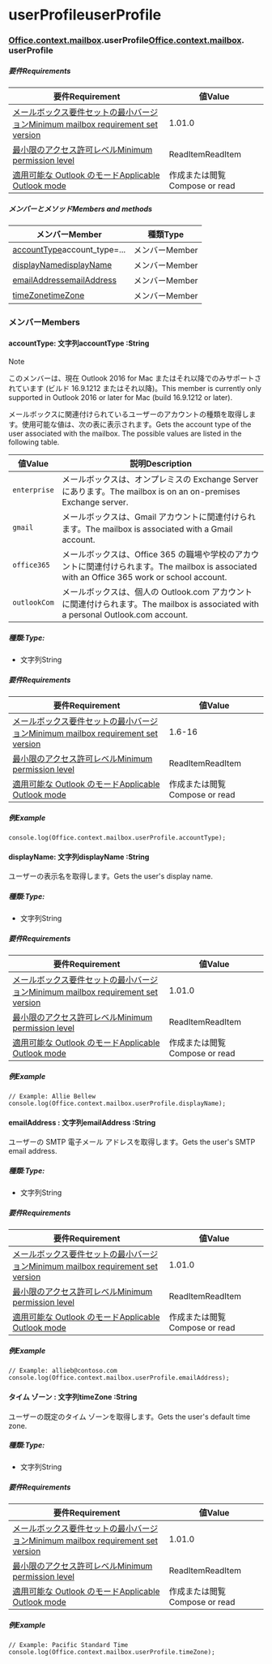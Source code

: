 
# <a name="userprofile"></a><span data-ttu-id="42b4e-101">userProfile</span><span class="sxs-lookup"><span data-stu-id="42b4e-101">userProfile</span></span>

### <span data-ttu-id="42b4e-p101">[Office](Office.md)[.context](Office.context.md)[.mailbox](Office.context.mailbox.md).userProfile</span><span class="sxs-lookup"><span data-stu-id="42b4e-p101">[Office](Office.md)[.context](Office.context.md)[.mailbox](Office.context.mailbox.md). userProfile</span></span>

##### <a name="requirements"></a><span data-ttu-id="42b4e-104">要件</span><span class="sxs-lookup"><span data-stu-id="42b4e-104">Requirements</span></span>

|<span data-ttu-id="42b4e-105">要件</span><span class="sxs-lookup"><span data-stu-id="42b4e-105">Requirement</span></span>| <span data-ttu-id="42b4e-106">値</span><span class="sxs-lookup"><span data-stu-id="42b4e-106">Value</span></span>|
|---|---|
|[<span data-ttu-id="42b4e-107">メールボックス要件セットの最小バージョン</span><span class="sxs-lookup"><span data-stu-id="42b4e-107">Minimum mailbox requirement set version</span></span>](/office/dev/add-ins/reference/requirement-sets/outlook-api-requirement-sets)| <span data-ttu-id="42b4e-108">1.0</span><span class="sxs-lookup"><span data-stu-id="42b4e-108">1.0</span></span>|
|[<span data-ttu-id="42b4e-109">​最小限のアクセス許可レベル​</span><span class="sxs-lookup"><span data-stu-id="42b4e-109">Minimum permission level</span></span>](https://docs.microsoft.com/outlook/add-ins/understanding-outlook-add-in-permissions)| <span data-ttu-id="42b4e-110">ReadItem</span><span class="sxs-lookup"><span data-stu-id="42b4e-110">ReadItem</span></span>|
|[<span data-ttu-id="42b4e-111">適用可能な Outlook のモード</span><span class="sxs-lookup"><span data-stu-id="42b4e-111">Applicable Outlook mode</span></span>](https://docs.microsoft.com/outlook/add-ins/#extension-points)| <span data-ttu-id="42b4e-112">作成または閲覧</span><span class="sxs-lookup"><span data-stu-id="42b4e-112">Compose or read</span></span>|

##### <a name="members-and-methods"></a><span data-ttu-id="42b4e-113">メンバーとメソッド</span><span class="sxs-lookup"><span data-stu-id="42b4e-113">Members and methods</span></span>

| <span data-ttu-id="42b4e-114">メンバー</span><span class="sxs-lookup"><span data-stu-id="42b4e-114">Member</span></span> | <span data-ttu-id="42b4e-115">種類</span><span class="sxs-lookup"><span data-stu-id="42b4e-115">Type</span></span> |
|--------|------|
| <span data-ttu-id="42b4e-116">[accountType](#accounttype-string)</span><span class="sxs-lookup"><span data-stu-id="42b4e-116">[](#accounttype-string)account_type=...</span></span> | <span data-ttu-id="42b4e-117">メンバー</span><span class="sxs-lookup"><span data-stu-id="42b4e-117">Member</span></span> |
| [<span data-ttu-id="42b4e-118">displayName</span><span class="sxs-lookup"><span data-stu-id="42b4e-118">displayName</span></span>](#displayname-string) | <span data-ttu-id="42b4e-119">メンバー</span><span class="sxs-lookup"><span data-stu-id="42b4e-119">Member</span></span> |
| [<span data-ttu-id="42b4e-120">emailAddress</span><span class="sxs-lookup"><span data-stu-id="42b4e-120">emailAddress</span></span>](#emailaddress-string) | <span data-ttu-id="42b4e-121">メンバー</span><span class="sxs-lookup"><span data-stu-id="42b4e-121">Member</span></span> |
| [<span data-ttu-id="42b4e-122">timeZone</span><span class="sxs-lookup"><span data-stu-id="42b4e-122">timeZone</span></span>](#timezone-string) | <span data-ttu-id="42b4e-123">メンバー</span><span class="sxs-lookup"><span data-stu-id="42b4e-123">Member</span></span> |

### <a name="members"></a><span data-ttu-id="42b4e-124">メンバー</span><span class="sxs-lookup"><span data-stu-id="42b4e-124">Members</span></span>

####  <a name="accounttype-string"></a><span data-ttu-id="42b4e-125">accountType: 文字列</span><span class="sxs-lookup"><span data-stu-id="42b4e-125">accountType :String</span></span>

> [!NOTE]
> <span data-ttu-id="42b4e-126">このメンバーは、現在 Outlook 2016 for Mac またはそれ以降でのみサポートされています (ビルド 16.9.1212 またはそれ以降)。</span><span class="sxs-lookup"><span data-stu-id="42b4e-126">This member is currently only supported in Outlook 2016 or later for Mac (build 16.9.1212 or later).</span></span>

<span data-ttu-id="42b4e-p102">メールボックスに関連付けられているユーザーのアカウントの種類を取得します。使用可能な値は、次の表に表示されます。</span><span class="sxs-lookup"><span data-stu-id="42b4e-p102">Gets the account type of the user associated with the mailbox. The possible values are listed in the following table.</span></span>

| <span data-ttu-id="42b4e-129">値</span><span class="sxs-lookup"><span data-stu-id="42b4e-129">Value</span></span> | <span data-ttu-id="42b4e-130">説明</span><span class="sxs-lookup"><span data-stu-id="42b4e-130">Description</span></span> |
|-------|-------------|
| `enterprise` | <span data-ttu-id="42b4e-131">メールボックスは、オンプレミスの Exchange Server にあります。</span><span class="sxs-lookup"><span data-stu-id="42b4e-131">The mailbox is on an on-premises Exchange server.</span></span> |
| `gmail` | <span data-ttu-id="42b4e-132">メールボックスは、Gmail アカウントに関連付けられます。</span><span class="sxs-lookup"><span data-stu-id="42b4e-132">The mailbox is associated with a Gmail account.</span></span> |
| `office365` | <span data-ttu-id="42b4e-133">メールボックスは、Office 365 の職場や学校のアカウントに関連付けられます。</span><span class="sxs-lookup"><span data-stu-id="42b4e-133">The mailbox is associated with an Office 365 work or school account.</span></span> |
| `outlookCom` | <span data-ttu-id="42b4e-134">メールボックスは、個人の Outlook.com アカウントに関連付けられます。</span><span class="sxs-lookup"><span data-stu-id="42b4e-134">The mailbox is associated with a personal Outlook.com account.</span></span> |

##### <a name="type"></a><span data-ttu-id="42b4e-135">種類:</span><span class="sxs-lookup"><span data-stu-id="42b4e-135">Type:</span></span>

*   <span data-ttu-id="42b4e-136">文字列</span><span class="sxs-lookup"><span data-stu-id="42b4e-136">String</span></span>

##### <a name="requirements"></a><span data-ttu-id="42b4e-137">要件</span><span class="sxs-lookup"><span data-stu-id="42b4e-137">Requirements</span></span>

|<span data-ttu-id="42b4e-138">要件</span><span class="sxs-lookup"><span data-stu-id="42b4e-138">Requirement</span></span>| <span data-ttu-id="42b4e-139">値</span><span class="sxs-lookup"><span data-stu-id="42b4e-139">Value</span></span>|
|---|---|
|[<span data-ttu-id="42b4e-140">メールボックス要件セットの最小バージョン</span><span class="sxs-lookup"><span data-stu-id="42b4e-140">Minimum mailbox requirement set version</span></span>](/office/dev/add-ins/reference/requirement-sets/outlook-api-requirement-sets)| <span data-ttu-id="42b4e-141">1.6</span><span class="sxs-lookup"><span data-stu-id="42b4e-141">-16</span></span> |
|[<span data-ttu-id="42b4e-142">​最小限のアクセス許可レベル​</span><span class="sxs-lookup"><span data-stu-id="42b4e-142">Minimum permission level</span></span>](https://docs.microsoft.com/outlook/add-ins/understanding-outlook-add-in-permissions)| <span data-ttu-id="42b4e-143">ReadItem</span><span class="sxs-lookup"><span data-stu-id="42b4e-143">ReadItem</span></span>|
|[<span data-ttu-id="42b4e-144">適用可能な Outlook のモード</span><span class="sxs-lookup"><span data-stu-id="42b4e-144">Applicable Outlook mode</span></span>](https://docs.microsoft.com/outlook/add-ins/#extension-points)| <span data-ttu-id="42b4e-145">作成または閲覧</span><span class="sxs-lookup"><span data-stu-id="42b4e-145">Compose or read</span></span>|

##### <a name="example"></a><span data-ttu-id="42b4e-146">例</span><span class="sxs-lookup"><span data-stu-id="42b4e-146">Example</span></span>

```
console.log(Office.context.mailbox.userProfile.accountType);
```

####  <a name="displayname-string"></a><span data-ttu-id="42b4e-147">displayName: 文字列</span><span class="sxs-lookup"><span data-stu-id="42b4e-147">displayName :String</span></span>

<span data-ttu-id="42b4e-148">ユーザーの表示名を取得します。</span><span class="sxs-lookup"><span data-stu-id="42b4e-148">Gets the user's display name.</span></span>

##### <a name="type"></a><span data-ttu-id="42b4e-149">種類:</span><span class="sxs-lookup"><span data-stu-id="42b4e-149">Type:</span></span>

*   <span data-ttu-id="42b4e-150">文字列</span><span class="sxs-lookup"><span data-stu-id="42b4e-150">String</span></span>

##### <a name="requirements"></a><span data-ttu-id="42b4e-151">要件</span><span class="sxs-lookup"><span data-stu-id="42b4e-151">Requirements</span></span>

|<span data-ttu-id="42b4e-152">要件</span><span class="sxs-lookup"><span data-stu-id="42b4e-152">Requirement</span></span>| <span data-ttu-id="42b4e-153">値</span><span class="sxs-lookup"><span data-stu-id="42b4e-153">Value</span></span>|
|---|---|
|[<span data-ttu-id="42b4e-154">メールボックス要件セットの最小バージョン</span><span class="sxs-lookup"><span data-stu-id="42b4e-154">Minimum mailbox requirement set version</span></span>](/office/dev/add-ins/reference/requirement-sets/outlook-api-requirement-sets)| <span data-ttu-id="42b4e-155">1.0</span><span class="sxs-lookup"><span data-stu-id="42b4e-155">1.0</span></span>|
|[<span data-ttu-id="42b4e-156">​最小限のアクセス許可レベル​</span><span class="sxs-lookup"><span data-stu-id="42b4e-156">Minimum permission level</span></span>](https://docs.microsoft.com/outlook/add-ins/understanding-outlook-add-in-permissions)| <span data-ttu-id="42b4e-157">ReadItem</span><span class="sxs-lookup"><span data-stu-id="42b4e-157">ReadItem</span></span>|
|[<span data-ttu-id="42b4e-158">適用可能な Outlook のモード</span><span class="sxs-lookup"><span data-stu-id="42b4e-158">Applicable Outlook mode</span></span>](https://docs.microsoft.com/outlook/add-ins/#extension-points)| <span data-ttu-id="42b4e-159">作成または閲覧</span><span class="sxs-lookup"><span data-stu-id="42b4e-159">Compose or read</span></span>|

##### <a name="example"></a><span data-ttu-id="42b4e-160">例</span><span class="sxs-lookup"><span data-stu-id="42b4e-160">Example</span></span>

```
// Example: Allie Bellew
console.log(Office.context.mailbox.userProfile.displayName);
```

####  <a name="emailaddress-string"></a><span data-ttu-id="42b4e-161">emailAddress : 文字列</span><span class="sxs-lookup"><span data-stu-id="42b4e-161">emailAddress :String</span></span>

<span data-ttu-id="42b4e-162">ユーザーの SMTP 電子メール アドレスを取得します。</span><span class="sxs-lookup"><span data-stu-id="42b4e-162">Gets the user's SMTP email address.</span></span>

##### <a name="type"></a><span data-ttu-id="42b4e-163">種類:</span><span class="sxs-lookup"><span data-stu-id="42b4e-163">Type:</span></span>

*   <span data-ttu-id="42b4e-164">文字列</span><span class="sxs-lookup"><span data-stu-id="42b4e-164">String</span></span>

##### <a name="requirements"></a><span data-ttu-id="42b4e-165">要件</span><span class="sxs-lookup"><span data-stu-id="42b4e-165">Requirements</span></span>

|<span data-ttu-id="42b4e-166">要件</span><span class="sxs-lookup"><span data-stu-id="42b4e-166">Requirement</span></span>| <span data-ttu-id="42b4e-167">値</span><span class="sxs-lookup"><span data-stu-id="42b4e-167">Value</span></span>|
|---|---|
|[<span data-ttu-id="42b4e-168">メールボックス要件セットの最小バージョン</span><span class="sxs-lookup"><span data-stu-id="42b4e-168">Minimum mailbox requirement set version</span></span>](/office/dev/add-ins/reference/requirement-sets/outlook-api-requirement-sets)| <span data-ttu-id="42b4e-169">1.0</span><span class="sxs-lookup"><span data-stu-id="42b4e-169">1.0</span></span>|
|[<span data-ttu-id="42b4e-170">​最小限のアクセス許可レベル​</span><span class="sxs-lookup"><span data-stu-id="42b4e-170">Minimum permission level</span></span>](https://docs.microsoft.com/outlook/add-ins/understanding-outlook-add-in-permissions)| <span data-ttu-id="42b4e-171">ReadItem</span><span class="sxs-lookup"><span data-stu-id="42b4e-171">ReadItem</span></span>|
|[<span data-ttu-id="42b4e-172">適用可能な Outlook のモード</span><span class="sxs-lookup"><span data-stu-id="42b4e-172">Applicable Outlook mode</span></span>](https://docs.microsoft.com/outlook/add-ins/#extension-points)| <span data-ttu-id="42b4e-173">作成または閲覧</span><span class="sxs-lookup"><span data-stu-id="42b4e-173">Compose or read</span></span>|

##### <a name="example"></a><span data-ttu-id="42b4e-174">例</span><span class="sxs-lookup"><span data-stu-id="42b4e-174">Example</span></span>

```
// Example: allieb@contoso.com
console.log(Office.context.mailbox.userProfile.emailAddress);
```

####  <a name="timezone-string"></a><span data-ttu-id="42b4e-175">タイム ゾーン : 文字列</span><span class="sxs-lookup"><span data-stu-id="42b4e-175">timeZone :String</span></span>

<span data-ttu-id="42b4e-176">ユーザーの既定のタイム ゾーンを取得します。</span><span class="sxs-lookup"><span data-stu-id="42b4e-176">Gets the user's default time zone.</span></span>

##### <a name="type"></a><span data-ttu-id="42b4e-177">種類:</span><span class="sxs-lookup"><span data-stu-id="42b4e-177">Type:</span></span>

*   <span data-ttu-id="42b4e-178">文字列</span><span class="sxs-lookup"><span data-stu-id="42b4e-178">String</span></span>

##### <a name="requirements"></a><span data-ttu-id="42b4e-179">要件</span><span class="sxs-lookup"><span data-stu-id="42b4e-179">Requirements</span></span>

|<span data-ttu-id="42b4e-180">要件</span><span class="sxs-lookup"><span data-stu-id="42b4e-180">Requirement</span></span>| <span data-ttu-id="42b4e-181">値</span><span class="sxs-lookup"><span data-stu-id="42b4e-181">Value</span></span>|
|---|---|
|[<span data-ttu-id="42b4e-182">メールボックス要件セットの最小バージョン</span><span class="sxs-lookup"><span data-stu-id="42b4e-182">Minimum mailbox requirement set version</span></span>](/office/dev/add-ins/reference/requirement-sets/outlook-api-requirement-sets)| <span data-ttu-id="42b4e-183">1.0</span><span class="sxs-lookup"><span data-stu-id="42b4e-183">1.0</span></span>|
|[<span data-ttu-id="42b4e-184">​最小限のアクセス許可レベル​</span><span class="sxs-lookup"><span data-stu-id="42b4e-184">Minimum permission level</span></span>](https://docs.microsoft.com/outlook/add-ins/understanding-outlook-add-in-permissions)| <span data-ttu-id="42b4e-185">ReadItem</span><span class="sxs-lookup"><span data-stu-id="42b4e-185">ReadItem</span></span>|
|[<span data-ttu-id="42b4e-186">適用可能な Outlook のモード</span><span class="sxs-lookup"><span data-stu-id="42b4e-186">Applicable Outlook mode</span></span>](https://docs.microsoft.com/outlook/add-ins/#extension-points)| <span data-ttu-id="42b4e-187">作成または閲覧</span><span class="sxs-lookup"><span data-stu-id="42b4e-187">Compose or read</span></span>|

##### <a name="example"></a><span data-ttu-id="42b4e-188">例</span><span class="sxs-lookup"><span data-stu-id="42b4e-188">Example</span></span>

```
// Example: Pacific Standard Time
console.log(Office.context.mailbox.userProfile.timeZone);
```